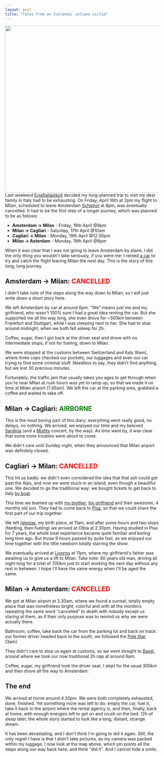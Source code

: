```yaml
---
layout: post
title: "Tales from an Icelandic volcano victim"
---
```

<img class="aligncenter size-full wp-image-286" title="hourly" src="http://www.skuro.tk/wp-content/uploads/2010/04/hourly.png" alt="" width="546" height="546" />
Last weekend <a href="http://en.wikipedia.org/wiki/Eyjafjallaj%C3%B6kull">Eyjafjallajökull</a> decided my long-planned trip to visit my dear family in Italy had to be exhausting. On Friday, April 16th at 2pm my flight to Milan, scheduled to leave Amsterdam <a href="http://www.schiphol.nl/">Schiphol</a> at 8pm, was eventually cancelled. It had to be the first step of a longer journey, which was planned to be as follows:
<ul>
	<li><strong>Amsterdam -&gt; Milan</strong> - Friday, 16th April @8pm</li>
	<li><strong>Milan -&gt; Cagliari</strong> - Saturday, 17th April @10am</li>
	<li><strong>Cagliari -&gt; Milan</strong> - Monday, 19th April @12.30pm</li>
	<li><strong>Milan -&gt; Asterdam</strong> - Monday, 19th April @6pm</li>
</ul>
When it was clear that I was not going to leave Amsterdam by plane, I did the only thing you wouldn't take seriously, if you were me: I rented <a href="http://www.zercustoms.com/news/images/MomoDesign-Lancia-Ypsilon-Sport-b.jpg">a car</a> to try and catch the flight leaving Milan the next day. This is the story of this long, long journey.
<h2>Amsterdam -&gt; Milan: <span style="color: red;">CANCELLED</span></h2>
I didn't take note of the steps along the way down to Milan, so I will just write down a short story here.

We left Amsterdam by car at around 6pm. "We" means just me and my girlfriend, who wasn't 100% sure I had a great idea renting the car. But she supported me all the way long, she even drove for ~300km between Frankfurt and Stuttgart, while I was sleeping next to her. She had to stop around midnight, when we both fell asleep for 2h. 

Coffee, sugar, then I got back at the driver seat and drove with no intermediate stops, if not for fueling, down to Milan.

We were stopped at the customs between Switzerland and Italy (6am), where three cops checked our pockets, our luggages and even our car trying to find some criminal stuff. Needless to say, they didn't find anything, but we lost 30 precious minutes.

Fortunately, the traffic jam that usually takes you ages to get through when you're near Milan at rush hours was yet to ramp up, so that we made it on time at Milan airport (7.45am). We left the car at the parking area, grabbed a coffee and waited to take off.
<h2>Milan -&gt; Cagliari: <span style="color: green;"> AIRBORNE </span></h2>
This is the most boring part of this diary: everything went really good, no delays, no nothing. We arrived, we enjoyed our time and my beloved <a href="http://en.wikipedia.org/wiki/Sardinia">Sardinia</a> (and a <a href="http://www.misfits.com/">Misfits</a> concert, by the way). As time went by, it was clear that some more troubles were about to come.

We didn't care until Sunday night, when they announced that Milan airport was definitely closed.
<h2>Cagliari -&gt; Milan: <span style="color: red;"> CANCELLED </span></h2>
This hit us badly: we didn't even considered the idea that that ash could get past the Alps, and now we were stuck in an island, even though a beautiful one. We decided to go the traditional way: we bought tickets to get back to Italy <a href="http://www.mobylines.com/">by boat</a>.

This time we teamed up with <a href="http://developer4work.blogspot.com/">my brother</a>, <a href="http://paperina81.deviantart.com/">his girlfriend</a> and their awesome, 4 months old son. They had to come back to <a href="http://en.wikipedia.org/wiki/Pisa">Pisa</a>, so that we could share the first part of our trip together.

We left <a href="http://en.wikipedia.org/wiki/Iglesias">Iglesias</a>, my birth place, at 11am, and after some hours and two stops (feeding, then fueling) we arrived at Olbia at 2.30pm. Having studied in Pisa for 7 years, the whole boat experience became quite familiar and boring long time ago. But those 9 hours passed by quite fast,  as we enjoyed our time together with the little newborn totally starring the show.

We eventually arrived at <a href="http://en.wikipedia.org/wiki/Livorno">Livorno</a> at 11pm, where my girlfriend's father was awaiting us to give us a lift to Milan. Take note: 60 years old man, driving all night long for a total of 700km just to start working the next day without any rest in between. I hope I'll have the same energy when I'll be aged the same.


<h2>Milan -&gt; Amsterdam: <span style="color: red;"> CANCELLED </span></h2>
We got at Milan airport at 2.30am, where we found a surreal, totally empty place that was nonetheless bright, colorful and with all the monitors repeating the same word "cancelled" to death with nobody except us staring at them, as if their only purpose was  to remind us why we were actually there.

Bathroom, coffee, take back the car from the parking lot and back on track: our former driver headed back to the south, we followed the <a href="http://en.wikipedia.org/wiki/Pole_star">Pole Star</a> (3am).

They didn't care to stop us again at customs, so we went straight to <a href="http://en.wikipedia.org/wiki/Basel">Basel</a>, around where we took our now traditional 2h nap at around 6am.

Coffee, sugar, my girlfriend took the driver seat. I slept for the usual 300km and then drove all the way to Amsterdam.

<h2>The end</h2>
We arrived at home around 4.30pm. We were both completely exhausted, done, finished. Yet something more was left to do: empty the car, fuel it, take it back to the airport where the rental agency is, and then, finally, back at home, with enough energies left to get on and crush on the bed. 12h of sleep later, the whole story started to look like a long, distant, strange dream.

It has been devastating, and I don't think I'm going to did it again. Still, the only regret I have is that I didn't take pictures, as my camera was packed within my luggage. I now look at the map above, which pin points all the steps along our way back here, and think "did it". And I cannot hide a smile.